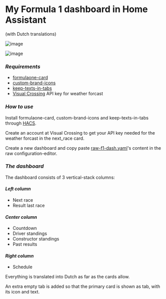# My Formula 1 dashboard in Home Assistant
(with Dutch translations)

![image](https://github.com/user-attachments/assets/0defa060-302d-4c2d-ae2f-33d6b56c2eed)

![image](https://github.com/user-attachments/assets/53353f57-9a8e-426a-80ef-ef6f64357933)

### _Requirements_

- [formulaone-card](https://github.com/marcokreeft87/formulaone-card)
- [custom-brand-icons](https://github.com/elax46/custom-brand-icons)
- [keep-texts-in-tabs](https://github.com/elchininet/keep-texts-in-tabs)
- [Visual Crossing](https://www.visualcrossing.com/sign-up/) API key for weather forcast

### _How to use_

Install formulaone-card, custom-brand-icons and keep-texts-in-tabs through [HACS](https://hacs.xyz/).

Create an account at Visual Crossing to get your API key needed for the weather forcast in the next_race card.

Create a new dashboard and copy paste [raw-f1-dash.yaml](raw-f1-dash.yaml)'s content in the raw configuration-editor.

### _The dashboard_

The dashboard consists of 3 vertical-stack columns:

#### _Left column_
- Next race
- Result last race

#### _Center column_
- Countdown
- Driver standings
- Constructor standings
- Past results

#### _Right column_
- Schedule

Everything is translated into Dutch as far as the cards allow.

An extra empty tab is added so that the primary card is shown as tab, with its icon and text.
